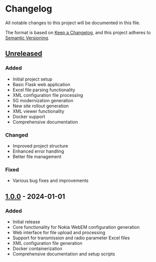 # Changelog

All notable changes to this project will be documented in this file.

The format is based on [Keep a Changelog](https://keepachangelog.com/en/1.0.0/),
and this project adheres to [Semantic Versioning](https://semver.org/spec/v2.0.0.html).

## [Unreleased]

### Added
- Initial project setup
- Basic Flask web application
- Excel file parsing functionality
- XML configuration file processing
- 5G modernization generation
- New site rollout generation
- XML viewer functionality
- Docker support
- Comprehensive documentation

### Changed
- Improved project structure
- Enhanced error handling
- Better file management

### Fixed
- Various bug fixes and improvements

## [1.0.0] - 2024-01-01

### Added
- Initial release
- Core functionality for Nokia WebEM configuration generation
- Web interface for file upload and processing
- Support for transmission and radio parameter Excel files
- XML configuration file generation
- Docker containerization
- Comprehensive documentation and setup scripts

[Unreleased]: https://github.com/yourusername/nokia-webem-generator/compare/v1.0.0...HEAD
[1.0.0]: https://github.com/yourusername/nokia-webem-generator/releases/tag/v1.0.0 